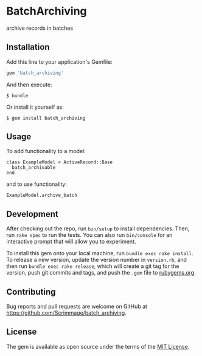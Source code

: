 # BatchArchiving

archive records in batches

## Installation

Add this line to your application's Gemfile:

```ruby
gem 'batch_archiving'
```

And then execute:

    $ bundle

Or install it yourself as:

    $ gem install batch_archiving

## Usage

To add functionality to a model:
```
class ExampleModel < ActiveRecord::Base
  batch_archivable
end
```
and to use functionality:
```
ExampleModel.archive_batch
```

## Development

After checking out the repo, run `bin/setup` to install dependencies. Then, run `rake spec` to run the tests. You can also run `bin/console` for an interactive prompt that will allow you to experiment.

To install this gem onto your local machine, run `bundle exec rake install`. To release a new version, update the version number in `version.rb`, and then run `bundle exec rake release`, which will create a git tag for the version, push git commits and tags, and push the `.gem` file to [rubygems.org](https://rubygems.org).

## Contributing

Bug reports and pull requests are welcome on GitHub at https://github.com/Scrimmage/batch_archiving.

## License

The gem is available as open source under the terms of the [MIT License](http://opensource.org/licenses/MIT).
